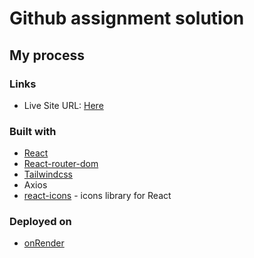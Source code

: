 # Github assignment solution

## My process

### Links

- Live Site URL: [Here](https://github-viewer.onrender.com)

### Built with

- [React](https://reactjs.org/)
- [React-router-dom](https://reactrouter.com/en/main)
- [Tailwindcss](https://tailwindcss.com)
- Axios
- [react-icons](https://react-icons.github.io/react-icons) - icons library for React

### Deployed on

- [onRender](https://render.com/)
